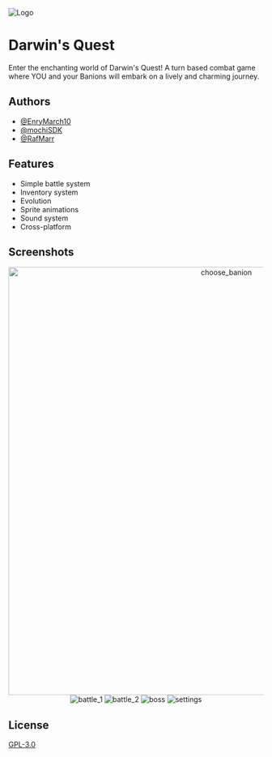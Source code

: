 
![Logo](https://imgur.com/jJAbbxo.png)

# Darwin's Quest

Enter the enchanting world of Darwin's Quest! A turn based combat game where YOU and your Banions will embark on a lively and charming journey.



## Authors

- [@EnryMarch10](https://github.com/EnryMarch10)
- [@mochiSDK](https://github.com/mochiSDK)
- [@RafMarr](https://github.com/RafMarr)


## Features

- Simple battle system
- Inventory system
- Evolution
- Sprite animations
- Sound system
- Cross-platform


## Screenshots

<div style="text-align: center;">
    <img src="https://imgur.com/7Q23zsO.png" alt="choose_banion" width="845">
    <img src="https://imgur.com/fmY36zq.png" alt="battle_1">
    <img src="https://imgur.com/Tj8XPrO.png" alt="battle_2">
    <img src="https://imgur.com/0PQgRun.png" alt="boss">
    <img src="https://imgur.com/Qc9D9SA.png" alt="settings">
</div>



## License

[GPL-3.0](https://choosealicense.com/licenses/gpl-3.0/)

